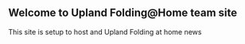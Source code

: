 ## Welcome to Upland Folding@Home team site

This site is setup to host and Upland Folding at home news
